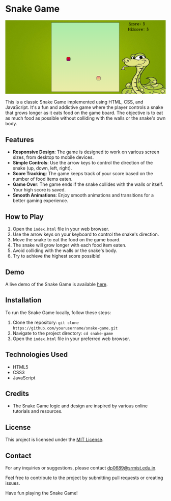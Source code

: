 # Snake Game

![Snake Game Screenshot](SnakeGame.png)

This is a classic Snake Game implemented using HTML, CSS, and JavaScript. It's a fun and addictive game where the player controls a snake that grows longer as it eats food on the game board. The objective is to eat as much food as possible without colliding with the walls or the snake's own body.

## Features

- **Responsive Design**: The game is designed to work on various screen sizes, from desktop to mobile devices.
- **Simple Controls**: Use the arrow keys to control the direction of the snake (up, down, left, right).
- **Score Tracking**: The game keeps track of your score based on the number of food items eaten.
- **Game Over**: The game ends if the snake collides with the walls or itself. Your high score is saved.
- **Smooth Animations**: Enjoy smooth animations and transitions for a better gaming experience.

## How to Play

1. Open the `index.html` file in your web browser.
2. Use the arrow keys on your keyboard to control the snake's direction.
3. Move the snake to eat the food on the game board.
4. The snake will grow longer with each food item eaten.
5. Avoid colliding with the walls or the snake's body.
6. Try to achieve the highest score possible!

## Demo

A live demo of the Snake Game is available [here](https://pandeydhruv2001.github.io/Snake-Game/).

## Installation

To run the Snake Game locally, follow these steps:

1. Clone the repository: `git clone https://github.com/yourusername/snake-game.git`
2. Navigate to the project directory: `cd snake-game`
3. Open the `index.html` file in your preferred web browser.

## Technologies Used

- HTML5
- CSS3
- JavaScript

## Credits

- The Snake Game logic and design are inspired by various online tutorials and resources.

## License

This project is licensed under the [MIT License](LICENSE).

## Contact

For any inquiries or suggestions, please contact [dp0689@srmist.edu.in](mailto:dp0689@srmist.edu.in).

Feel free to contribute to the project by submitting pull requests or creating issues.

Have fun playing the Snake Game!
